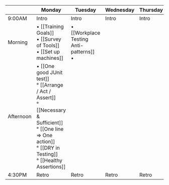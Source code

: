 |         | Monday | Tuesday | Wednesday | Thursday | Friday |
| ------  | ------ | ------- | --------- | -------- | ------ |
| 9:00AM  | Intro  |  Intro  |   Intro   |  Intro   | Intro  |   
| Morning  | • [[Training Goals]] <br> • [[Survey of Tools]] <br> • [[Set up machines]]  | • [[Workplace Testing Anti-patterns]] <br> •  |     |    |  |
| Afternoon  | • [[One good JUnit test]] <br> ° [[Arrange / Act / Assert]] <br> ° [[Necessary & Sufficient]] <br> ° [[One line => One action]] <br> ° [[DRY in Testing]] <br> ° [[Healthy Assertions]] |   |     |    |  |
| 4:30PM  | Retro  | Retro   | Retro     | Retro    | Retro  |